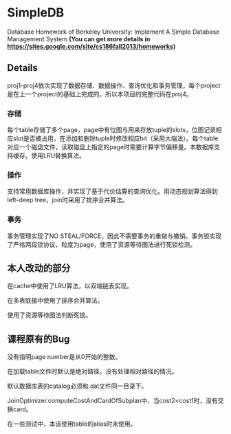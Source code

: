 # SimpleDB
Database Homework of Berkeley University: Implement A Simple Database Management System 
**(You can get more details in https://sites.google.com/site/cs186fall2013/homeworks)**

## Details
proj1-proj4依次实现了数据存储、数据操作、查询优化和事务管理，每个project是在上一个project的基础上完成的，所以本项目的完整代码在proj4。
### 存储
每个table存储了多个page，page中有位图与用来存放tuple的slots，位图记录相应slot是否被占用，在添加和删除tuple时修改相应bit（采用大端法）。每个table对应一个磁盘文件，读取磁盘上指定的page时需要计算字节偏移量。本数据库支持缓存，使用LRU替换算法。
### 操作
支持常用数据库操作，并实现了基于代价估算的查询优化。用动态规划算法得到left-deep tree，join时采用了排序合并算法。
### 事务
事务管理实现了NO STEAL/FORCE，因此不需要事务的重做与撤销。事务锁实现了严格两段锁协议，粒度为page，使用了资源等待图法进行死锁检测。

## 本人改动的部分
在cache中使用了LRU算法，以双端链表实现。

在多表联接中使用了排序合并算法。

使用了资源等待图法判断死锁。

## 课程原有的Bug
没有指明page number是从0开始的整数。

在加载table文件时默认是绝对路径，没有处理相对路径的情况。

默认数据库表的catalog必须和.dat文件同一目录下。

JoinOptimizer.computeCostAndCardOfSubplan中，当cost2<cost1时，没有交换card。

在一些测试中，本该使用table的alias时未使用。
